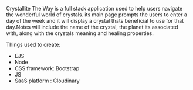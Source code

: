 Crystallite The Way is a full stack application used to help users navigate the 
wonderful world of crystals. its main page prompts the users to enter a day of the 
week and it will display a crystal thats beneficial to use for that day.Notes will include the name of the crystal, the planet its associated with, along with the crystals meaning and healing properties.

Things used to create: 

- EJS
- Node 
- CSS framework:  Bootstrap
- JS
- SaaS platform : Cloudinary 